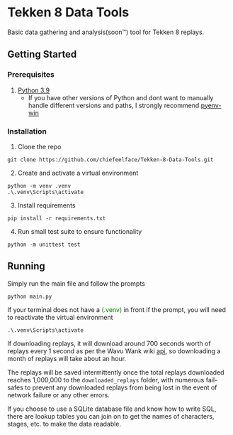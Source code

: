 # Tekken 8 Data Tools
Basic data gathering and analysis(soon™) tool for Tekken 8 replays.

## Getting Started

### Prerequisites
1. [Python 3.9](https://www.python.org/downloads/release/python-3913/)
    - If you have other versions of Python and dont want to manually handle different versions and paths, I strongly recommend [pyenv-win](https://github.com/pyenv-win/pyenv-win)

### Installation

1. Clone the repo

```
git clone https://github.com/chiefeelface/Tekken-8-Data-Tools.git
```

2. Create and activate a virtual environment

```
python -m venv .venv
.\.venv\Scripts\activate
```

3. Install requirements

```
pip install -r requirements.txt
```

4. Run small test suite to ensure functionality

```
python -m unittest test
```

## Running
Simply run the main file and follow the prompts

```
python main.py
```

If your terminal does not have a <span style="color:green">(.venv)</span> in front if the prompt, you will need to reactivate the virtual environment

```
.\.venv\Scripts\activate
```

If downloading replays, it will download around 700 seconds worth of replays every 1 second as per the Wavu Wank wiki [api](https://wank.wavu.wiki/api), so downloading a month of replays will take about an hour.

The replays will be saved intermittently once the total replays downloaded reaches 1,000,000 to the `downloaded_replays` folder, with numerous fail-safes to prevent any downloaded replays from being lost in the event of network failure or any other errors.

If you choose to use a SQLite database file and know how to write SQL, there are lookup tables you can join on to get the names of characters, stages, etc. to make the data readable.